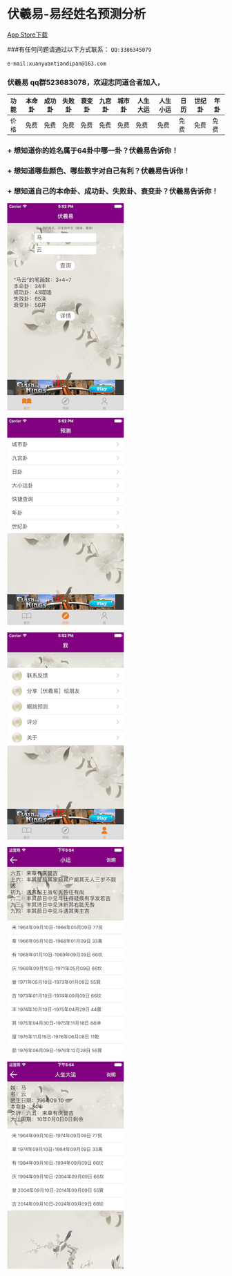 # 伏羲易-易经姓名预测分析

[App Store下载](https://itunes.apple.com/cn/app/fu-xi-yi-yi-jing-xing-ming/id1099808769?mt=8)

###有任何问题请通过以下方式联系：
``
QQ:3386345079     
``

``
e-mail:xuanyuantiandipan@163.com      
``     


### 伏羲易 qq群523683078，欢迎志同道合者加入，






| 功能 | 本命卦 | 成功卦 | 失败卦 | 衰变卦 | 九宫卦 | 城市卦 | 人生大运 | 人生小运 | 日历 | 世纪卦 | 年卦 |
|:----| ----- | --- | --- | --- | --- | --- | --- | --- | --- | --- | --- |
| 价格 | 免费  | 免费 | 免费 | 免费 | 免费 | 免费 | 免费 | 免费 | 免费 | 免费 | 免费 | 免费 |



### + 想知道你的姓名属于64卦中哪一卦？伏羲易告诉你！    
### + 想知道哪些颜色、哪些数字对自己有利？伏羲易告诉你！   
### + 想知道自己的本命卦、成功卦、失败卦、衰变卦？伏羲易告诉你！



![image](https://raw.githubusercontent.com/mengzhihoing/json/master/1.png)



![image](https://raw.githubusercontent.com/mengzhihoing/json/master/2.png)   



![image](https://raw.githubusercontent.com/mengzhihoing/json/master/3.png)


![image](https://raw.githubusercontent.com/mengzhihoing/json/master/4.PNG)


![image](https://raw.githubusercontent.com/mengzhihoing/json/master/5.png)
